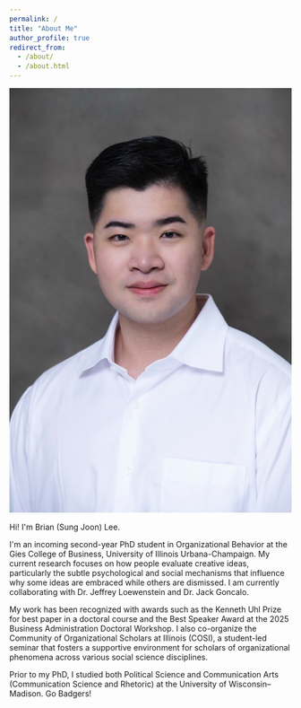 ```yaml
---
permalink: /
title: "About Me"
author_profile: true
redirect_from: 
  - /about/
  - /about.html
---
```


![Brian Lee headshot](/images/brian-lee-headshot.jpeg)

Hi! I'm Brian (Sung Joon) Lee.

I'm an incoming second-year PhD student in Organizational Behavior at the Gies College of Business, University of Illinois Urbana-Champaign. My current research focuses on how people evaluate creative ideas, particularly the subtle psychological and social mechanisms that influence why some ideas are embraced while others are dismissed. I am currently collaborating with Dr. Jeffrey Loewenstein and Dr. Jack Goncalo. 

My work has been recognized with awards such as the Kenneth Uhl Prize for best paper in a doctoral course and the Best Speaker Award at the 2025 Business Administration Doctoral Workshop. I also co-organize the Community of Organizational Scholars at Illinois (COSI), a student-led seminar that fosters a supportive environment for scholars of organizational phenomena across various social science disciplines.

Prior to my PhD, I studied both Political Science and Communication Arts (Communication Science and Rhetoric) at the University of Wisconsin–Madison. Go Badgers!
